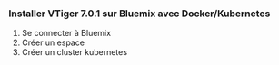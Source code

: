 
### Installer VTiger 7.0.1 sur Bluemix avec Docker/Kubernetes

1. Se connecter à Bluemix
1. Créer un espace
1. Créer un cluster kubernetes

